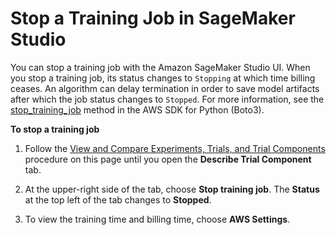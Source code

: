 # Stop a Training Job in SageMaker Studio<a name="studio-tasks-stop-training-job"></a>

You can stop a training job with the Amazon SageMaker Studio UI\. When you stop a training job, its status changes to `Stopping` at which time billing ceases\. An algorithm can delay termination in order to save model artifacts after which the job status changes to `Stopped`\. For more information, see the [stop\_training\_job](https://boto3.amazonaws.com/v1/documentation/api/latest/reference/services/sagemaker.html#SageMaker.Client.stop_training_job) method in the AWS SDK for Python \(Boto3\)\.

**To stop a training job**

1. Follow the [View and Compare Experiments, Trials, and Trial Components](experiments-view-compare.md) procedure on this page until you open the **Describe Trial Component** tab\.

1. At the upper\-right side of the tab, choose **Stop training job**\. The **Status** at the top left of the tab changes to **Stopped**\.

1. To view the training time and billing time, choose **AWS Settings**\.
